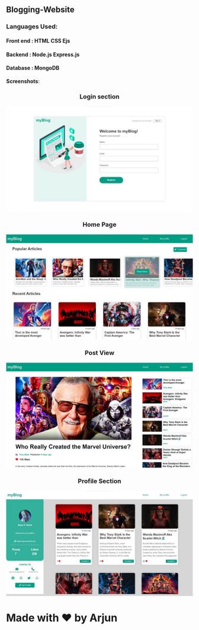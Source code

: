 ## Blogging-Website
### Languages Used:
#### Front end : HTML CSS Ejs
#### Backend : Node.js Express.js
#### Database : MongoDB <br />

 **Screenshots**:

<h3 align="center"> Login section</h3>
<img src="SH4.jpg">
<h3 align="center"> Home Page</h3>
<img src="SH2.jpg">
<h3 align="center"> Post View</h3>
<img src="SH1.jpg">
<h3 align="center"> Profile Section</h3>
<img src="SH3.jpg">


# Made with ❤️ by Arjun
